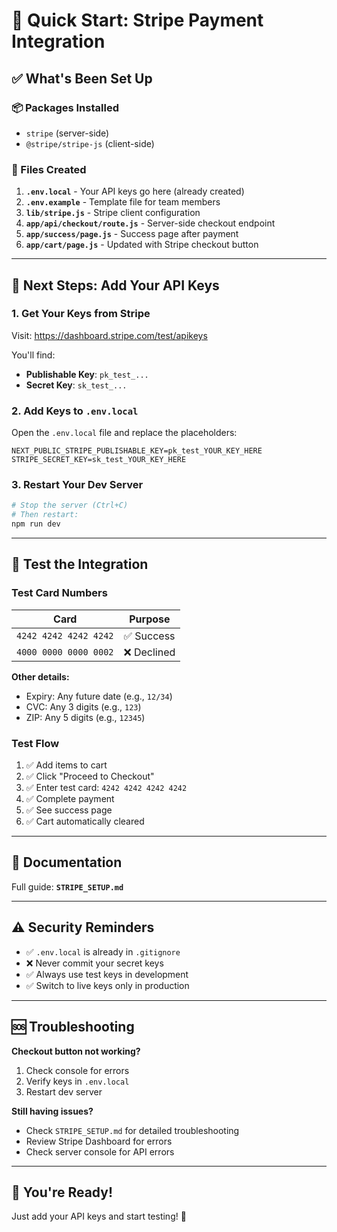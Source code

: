 # 🚀 Quick Start: Stripe Payment Integration

## ✅ What's Been Set Up

### 📦 Packages Installed
- `stripe` (server-side)
- `@stripe/stripe-js` (client-side)

### 📁 Files Created

1. **`.env.local`** - Your API keys go here (already created)
2. **`.env.example`** - Template file for team members
3. **`lib/stripe.js`** - Stripe client configuration
4. **`app/api/checkout/route.js`** - Server-side checkout endpoint
5. **`app/success/page.js`** - Success page after payment
6. **`app/cart/page.js`** - Updated with Stripe checkout button

---

## 🔑 Next Steps: Add Your API Keys

### 1. Get Your Keys from Stripe

Visit: https://dashboard.stripe.com/test/apikeys

You'll find:
- **Publishable Key**: `pk_test_...`
- **Secret Key**: `sk_test_...`

### 2. Add Keys to `.env.local`

Open the `.env.local` file and replace the placeholders:

```env
NEXT_PUBLIC_STRIPE_PUBLISHABLE_KEY=pk_test_YOUR_KEY_HERE
STRIPE_SECRET_KEY=sk_test_YOUR_KEY_HERE
```

### 3. Restart Your Dev Server

```bash
# Stop the server (Ctrl+C)
# Then restart:
npm run dev
```

---

## 🧪 Test the Integration

### Test Card Numbers

| Card | Purpose |
|------|---------|
| `4242 4242 4242 4242` | ✅ Success |
| `4000 0000 0000 0002` | ❌ Declined |

**Other details:**
- Expiry: Any future date (e.g., `12/34`)
- CVC: Any 3 digits (e.g., `123`)
- ZIP: Any 5 digits (e.g., `12345`)

### Test Flow

1. ✅ Add items to cart
2. ✅ Click "Proceed to Checkout"
3. ✅ Enter test card: `4242 4242 4242 4242`
4. ✅ Complete payment
5. ✅ See success page
6. ✅ Cart automatically cleared

---

## 📖 Documentation

Full guide: **`STRIPE_SETUP.md`**

---

## ⚠️ Security Reminders

- ✅ `.env.local` is already in `.gitignore`
- ❌ Never commit your secret keys
- ✅ Always use test keys in development
- ✅ Switch to live keys only in production

---

## 🆘 Troubleshooting

**Checkout button not working?**
1. Check console for errors
2. Verify keys in `.env.local`
3. Restart dev server

**Still having issues?**
- Check `STRIPE_SETUP.md` for detailed troubleshooting
- Review Stripe Dashboard for errors
- Check server console for API errors

---

## 🎉 You're Ready!

Just add your API keys and start testing! 🚀
